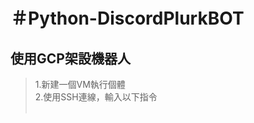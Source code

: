 <h1><span style="vertical-align: inherit;"><span style="vertical-align: inherit;">＃Python-DiscordPlurkBOT</span></span></h1>
<h2><span style="vertical-align: inherit;"><span style="vertical-align: inherit;">使用GCP架設機器人</span></span></h2>
<blockquote>
<p><span style="vertical-align: inherit;"><span style="vertical-align: inherit;">1.新建一個VM執行個體</span></span><br /><span style="vertical-align: inherit;"><span style="vertical-align: inherit;">2.使用SSH連線，輸入以下指令</span></span><br /><br /></p>
</blockquote>
